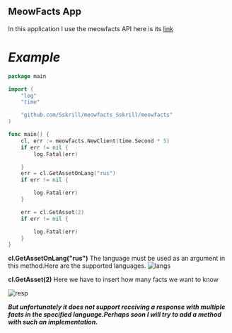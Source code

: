 ## MeowFacts App 

In this application I use the meowfacts API here is its [link](https://github.com/wh-iterabb-it/meowfacts)

# *Example*
```go
package main

import (
	"log"
	"time"

	"github.com/Sskrill/meowfacts_Sskrill/meowfacts"
)

func main() {
	cl, err := meowfacts.NewClient(time.Second * 5)
	if err != nil {
		log.Fatal(err)

	}
	err = cl.GetAssetOnLang("rus")
	if err != nil {

		log.Fatal(err)
	}

	err = cl.GetAsset(2)
	if err != nil {

		log.Fatal(err)
	}
}
```
**cl.GetAssetOnLang("rus")**  The language must be used as an argument in this method.Here are the supported languages. 
![langs](https://cdn.discordapp.com/attachments/592741750393536522/1189586373510967336/image.png?ex=659eb3a4&is=658c3ea4&hm=bbc81df124dede1bde61ff716bfd1fa74bcf3f902a341c1c21ba499d52591fbc&)

**cl.GetAsset(2)**  Here we have to insert how many facts we want to know

![resp](https://cdn.discordapp.com/attachments/592741750393536522/1189588069754617856/image.png?ex=659eb539&is=658c4039&hm=095039a90f08415fa9601939af6048e40472f33ffc24ffb5a95d020ae973419e&)

***But unfortunately it does not support receiving a response with multiple facts in the specified language.Perhaps soon I will try to add a method with such an implementation.***
